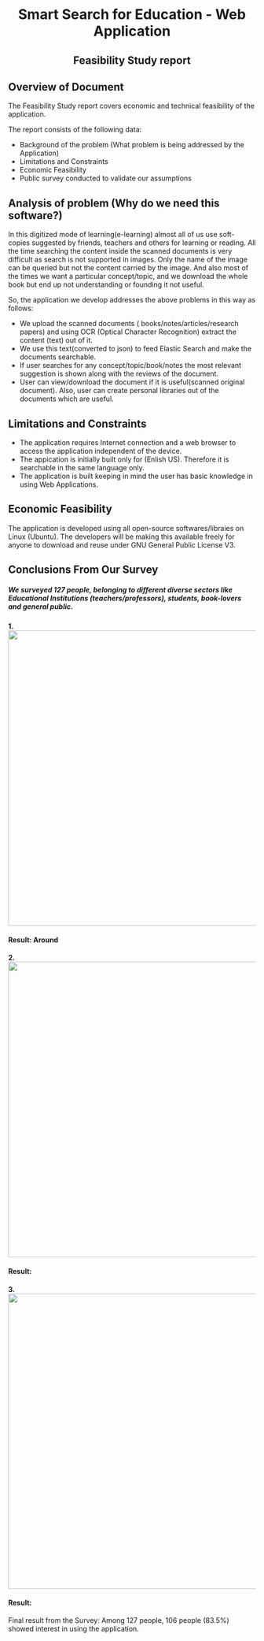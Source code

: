 
<div align=center>
<h1> Smart Search for Education - Web Application </h1>

<h2> Feasibility Study report </h2>
</div> 

## Overview of Document

The Feasibility Study report covers economic and technical feasibility of the application.

The report consists of the following data:

- Background of the problem (What problem is being addressed by the Application)
- Limitations and Constraints
- Economic Feasibility
- Public survey conducted to validate our assumptions


## Analysis of problem (Why do we need this software?)

In this digitized mode of learning(e-learning) almost all of us use soft-copies suggested by friends, teachers and others for learning or reading. All the time searching the content inside the scanned documents is very difficult as search is not supported in images. Only the name of the image can be queried but not the content carried by the image.
And also most of the times we want a particular concept/topic, and we download the whole book but end up not understanding or founding it not useful. 

So, the application we develop addresses the above problems in this way as follows:
- We upload the scanned documents ( books/notes/articles/research papers) and using OCR (Optical Character Recognition) extract the content (text) out of it.
- We use this text(converted to json) to feed Elastic Search and make the documents searchable.
- If user searches for any concept/topic/book/notes the most relevant suggestion is shown along with the reviews of the document.
- User can view/download the document if it is useful(scanned original document).
Also, user can create personal libraries out of the documents which are useful.


## Limitations and Constraints

- The application requires Internet connection and a web browser to access the application independent of the device.
- The appication is initially built only for (Enlish US). Therefore it is searchable in the same language only.
- The application is built keeping in mind the user has basic knowledge in using Web Applications.


## Economic Feasibility
The application is developed using all open-source softwares/libraies on Linux (Ubuntu). The developers will be making this available freely for anyone to download and reuse under GNU General Public License V3.


## Conclusions From Our Survey

##### We surveyed 127 people, belonging to different diverse sectors like Educational Institutions (teachers/professors), students, book-lovers and general public.


#### 1. <center><img src="https://cloud.githubusercontent.com/assets/14366356/18721359/bcc41ef0-804d-11e6-854c-9a106620de4a.PNG" height = auto width = "600px" ></center>


#### Result: Around 

#### 2. <center><img src="https://cloud.githubusercontent.com/assets/14366356/18721360/bd379b32-804d-11e6-8445-70f7a60c2ac9.PNG" height = auto width = "600px"></center>

#### Result:


#### 3. <center><img src="https://cloud.githubusercontent.com/assets/14366356/18721361/be2f6e02-804d-11e6-81f5-e41ca2a8e0c7.PNG" height = auto width = "600px" ></center>

#### Result: 

Final result from the Survey: Among 127 people, 106 people (83.5%) showed interest in using the application.
